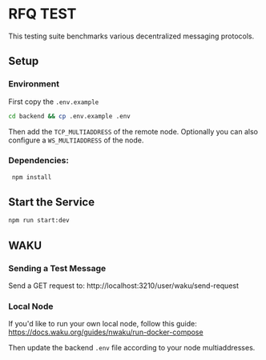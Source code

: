 # RFQ TEST

This testing suite benchmarks various decentralized messaging protocols.

## Setup

### Environment

First copy the `.env.example`

```bash
cd backend && cp .env.example .env
```

Then add the `TCP_MULTIADDRESS` of the remote node. Optionally you can also configure a `WS_MULTIADDRESS` of the node.

### Dependencies:

```bash
 npm install
```

## Start the Service

```bash
npm run start:dev
```

## WAKU

### Sending a Test Message

Send a GET request to:
http://localhost:3210/user/waku/send-request

### Local Node

If you'd like to run your own local node, follow this guide:
https://docs.waku.org/guides/nwaku/run-docker-compose

Then update the backend `.env` file according to your node multiaddresses.
